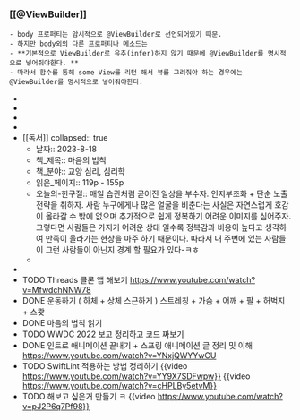 ### [[@ViewBuilder]]
	- body 프로퍼티는 암시적으로 @ViewBuilder로 선언되어있기 때문.
	- 하지만 body외의 다른 프로퍼티나 메소드는
	- **기본적으로 ViewBuilder로 유추(infer)하지 않기 때문에 @ViewBuilder를 명시적으로 넣어줘야한다. **
	- 따라서 함수를 통해 some View를 리턴 해서 뷰를 그려줘야 하는 경우에는 @ViewBuilder를 명시적으로 넣어줘야한다.
-
-
-
-
- [[독서]]
  collapsed:: true
	- 날짜:: 2023-8-18
	- 책_제목:: 마음의 법칙
	- 책_분야:: 교양 심리, 심리학
	- 읽은_페이지:: 119p - 155p
	- 오늘의-한구절:: 매일 습관처럼 굳어진 일상을 부수자. 인지부조화 + 단순 노출 전략을 취하자. 사람 누구에게나 많은 얼굴을 비춘다는 사실은 자연스럽게 호감이 올라갈 수 밖에 없으며 추가적으로 쉽게 정복하기 어려운 이미지를 심어주자. 그렇다면 사람들은 가지기 어려운 상대 일수록 정복감과 비용이 높다고 생각하여 만족이 올라가는 현상을 마주 하기 때문이다. 따라서 내 주변에 있는 사람들이 그런 사람들이 아닌지 경계 할 필요가 있다-ㅋㅎ
	-
-
- TODO Threads 클론 앱 해보기
  https://www.youtube.com/watch?v=MfwdchNNW78
- DONE 운동하기 ( 하체 + 상체 스근하게 ) 
  스트레칭 + 가슴 + 어깨 + 팔 + 허벅지 + 스쾃
- DONE 마음의 법칙 읽기
- TODO WWDC 2022 보고 정리하고 코드 짜보기
- DONE 인트로 애니메이션 끝내기 + 스프링 애니메이션 글 정리 및 이해
  https://www.youtube.com/watch?v=YNxjQWYYwCU
- TODO SwiftLint 적용하는 방법 정리하기 
  {{video https://www.youtube.com/watch?v=YY9X7SDFwpw}}
  {{video https://www.youtube.com/watch?v=cHPLBy5etvM}}
- TODO 해보고 싶은거 만들기 ㅋ 
  {{video https://www.youtube.com/watch?v=pJ2P6q7Pf98}}